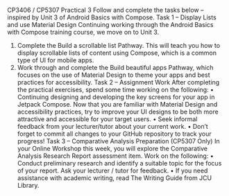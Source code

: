 CP3406 / CP5307 Practical 3
Follow and complete the tasks below – inspired by Unit 3 of Android Basics with Compose.
Task 1 – Display Lists and use Material Design
Continuing working through the Android Basics with Compose training course, we move on to Unit 3.
1. Complete the Build a scrollable list Pathway. This will teach you how to display scrollable lists of
content using Compose, which is a common type of UI for mobile apps.
2. Work through and complete the Build beautiful apps Pathway, which focuses on the use of
Material Design to theme your apps and best practices for accessibility.
Task 2 – Assignment Work
After completing the practical exercises, spend some time working on the following:
• Continuing designing and developing the key screens for your app in Jetpack Compose. Now
that you are familiar with Material Design and accessibility practices, try to improve your UI
designs to be both more attractive and accessible for your target users.
• Seek informal feedback from your lecturer/tutor about your current work.
• Don’t forget to commit all changes to your GitHub repository to track your progress!
Task 3 – Comparative Analysis Preparation (CP5307 Only)
In your Online Workshop this week, you will explore the Comparative Analysis Research Report
assessment item. Work on the following:
• Conduct preliminary research and identify a suitable topic for the focus of your report. Ask
your lecturer / tutor for feedback.
• If you need assistance with academic writing, read The Writing Guide from JCU Library.